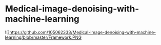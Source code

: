# Medical-image-denoising-with-machine-learning
![]https://github.com/105062333/Medical-image-denoising-with-machine-learning/blob/master/Framework.PNG
